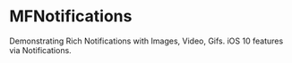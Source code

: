 # MFNotifications
Demonstrating Rich Notifications with Images, Video, Gifs. iOS 10 features via Notifications. 
